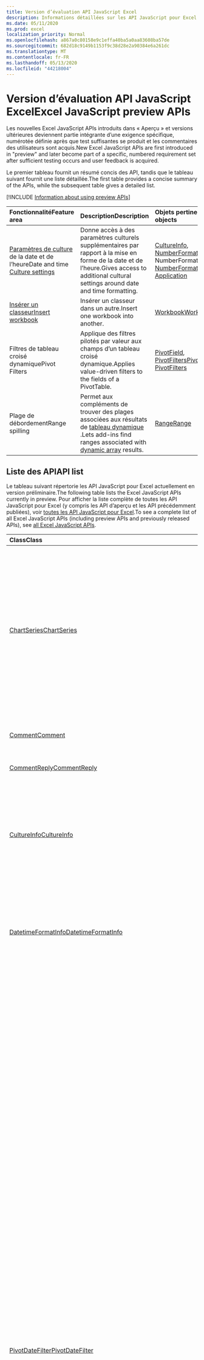 ```yaml
---
title: Version d’évaluation API JavaScript Excel
description: Informations détaillées sur les API JavaScript pour Excel à venir
ms.date: 05/11/2020
ms.prod: excel
localization_priority: Normal
ms.openlocfilehash: a867a0c80158e9c1effa40ba5a0aa83608ba57de
ms.sourcegitcommit: 682d18c9149b1153f9c38d28e2a90384e6a261dc
ms.translationtype: MT
ms.contentlocale: fr-FR
ms.lasthandoff: 05/13/2020
ms.locfileid: "44218004"
---
```

# <a name="excel-javascript-preview-apis"></a><span data-ttu-id="648ad-103">Version d’évaluation API JavaScript Excel</span><span class="sxs-lookup"><span data-stu-id="648ad-103">Excel JavaScript preview APIs</span></span>

<span data-ttu-id="648ad-104">Les nouvelles Excel JavaScript APIs introduits dans « Aperçu » et versions ultérieures deviennent partie intégrante d’une exigence spécifique, numérotée définie après que test suffisantes se produit et les commentaires des utilisateurs sont acquis.</span><span class="sxs-lookup"><span data-stu-id="648ad-104">New Excel JavaScript APIs are first introduced in "preview" and later become part of a specific, numbered requirement set after sufficient testing occurs and user feedback is acquired.</span></span>

<span data-ttu-id="648ad-105">Le premier tableau fournit un résumé concis des API, tandis que le tableau suivant fournit une liste détaillée.</span><span class="sxs-lookup"><span data-stu-id="648ad-105">The first table provides a concise summary of the APIs, while the subsequent table gives a detailed list.</span></span>

[!INCLUDE [Information about using preview APIs](../../includes/using-preview-apis-host.md)]

| <span data-ttu-id="648ad-106">Fonctionnalité</span><span class="sxs-lookup"><span data-stu-id="648ad-106">Feature area</span></span> | <span data-ttu-id="648ad-107">Description</span><span class="sxs-lookup"><span data-stu-id="648ad-107">Description</span></span> | <span data-ttu-id="648ad-108">Objets pertinents</span><span class="sxs-lookup"><span data-stu-id="648ad-108">Relevant objects</span></span> |
|:--- |:--- |:--- |
| <span data-ttu-id="648ad-109">[Paramètres de culture](../../excel/excel-add-ins-workbooks.md#access-application-culture-settings) de la date et de l’heure</span><span class="sxs-lookup"><span data-stu-id="648ad-109">Date and time [Culture settings](../../excel/excel-add-ins-workbooks.md#access-application-culture-settings)</span></span> | <span data-ttu-id="648ad-110">Donne accès à des paramètres culturels supplémentaires par rapport à la mise en forme de la date et de l’heure.</span><span class="sxs-lookup"><span data-stu-id="648ad-110">Gives access to additional cultural settings around date and time formatting.</span></span> | <span data-ttu-id="648ad-111">[CultureInfo](/javascript/api/excel/excel.cultureinfo), [NumberFormatInfo](/javascript/api/excel/excel.numberformatinfo) [application](/javascript/api/excel/excel.application) NumberFormatInfo</span><span class="sxs-lookup"><span data-stu-id="648ad-111">[CultureInfo](/javascript/api/excel/excel.cultureinfo), [NumberFormatInfo](/javascript/api/excel/excel.numberformatinfo) [Application](/javascript/api/excel/excel.application)</span></span> |
| [<span data-ttu-id="648ad-112">Insérer un classeur</span><span class="sxs-lookup"><span data-stu-id="648ad-112">Insert workbook</span></span>](../../excel/excel-add-ins-workbooks.md#insert-a-copy-of-an-existing-workbook-into-the-current-one-preview) | <span data-ttu-id="648ad-113">Insérer un classeur dans un autre.</span><span class="sxs-lookup"><span data-stu-id="648ad-113">Insert one workbook into another.</span></span>  | [<span data-ttu-id="648ad-114">Workbook</span><span class="sxs-lookup"><span data-stu-id="648ad-114">Workbook</span></span>](/javascript/api/excel/excel.worksheetcollection) |
| <span data-ttu-id="648ad-115">Filtres de tableau croisé dynamique</span><span class="sxs-lookup"><span data-stu-id="648ad-115">Pivot Filters</span></span> | <span data-ttu-id="648ad-116">Applique des filtres pilotés par valeur aux champs d’un tableau croisé dynamique.</span><span class="sxs-lookup"><span data-stu-id="648ad-116">Applies value-driven filters to the fields of a PivotTable.</span></span> | <span data-ttu-id="648ad-117">[PivotField](/javascript/api/excel/excel.pivotfield#applyfilter-filter-), [PivotFilters](/javascript/api/excel/excel.pivotFilters)</span><span class="sxs-lookup"><span data-stu-id="648ad-117">[PivotField](/javascript/api/excel/excel.pivotfield#applyfilter-filter-), [PivotFilters](/javascript/api/excel/excel.pivotFilters)</span></span> |
|<span data-ttu-id="648ad-118">Plage de débordement</span><span class="sxs-lookup"><span data-stu-id="648ad-118">Range spilling</span></span> | <span data-ttu-id="648ad-119">Permet aux compléments de trouver des plages associées aux résultats de [tableau dynamique](https://support.microsoft.com/office/205c6b06-03ba-4151-89a1-87a7eb36e531) .</span><span class="sxs-lookup"><span data-stu-id="648ad-119">Lets add-ins find ranges associated with [dynamic array](https://support.microsoft.com/office/205c6b06-03ba-4151-89a1-87a7eb36e531) results.</span></span> | [<span data-ttu-id="648ad-120">Range</span><span class="sxs-lookup"><span data-stu-id="648ad-120">Range</span></span>](/javascript/api/excel/excel.range) |

## <a name="api-list"></a><span data-ttu-id="648ad-121">Liste des API</span><span class="sxs-lookup"><span data-stu-id="648ad-121">API list</span></span>

<span data-ttu-id="648ad-122">Le tableau suivant répertorie les API JavaScript pour Excel actuellement en version préliminaire.</span><span class="sxs-lookup"><span data-stu-id="648ad-122">The following table lists the Excel JavaScript APIs currently in preview.</span></span> <span data-ttu-id="648ad-123">Pour afficher la liste complète de toutes les API JavaScript pour Excel (y compris les API d’aperçu et les API précédemment publiées), voir [toutes les API JavaScript pour Excel](/javascript/api/excel?view=excel-js-preview).</span><span class="sxs-lookup"><span data-stu-id="648ad-123">To see a complete list of all Excel JavaScript APIs (including preview APIs and previously released APIs), see [all Excel JavaScript APIs](/javascript/api/excel?view=excel-js-preview).</span></span>

| <span data-ttu-id="648ad-124">Class</span><span class="sxs-lookup"><span data-stu-id="648ad-124">Class</span></span> | <span data-ttu-id="648ad-125">Champs</span><span class="sxs-lookup"><span data-stu-id="648ad-125">Fields</span></span> | <span data-ttu-id="648ad-126">Description</span><span class="sxs-lookup"><span data-stu-id="648ad-126">Description</span></span> |
|:---|:---|:---|
|[<span data-ttu-id="648ad-127">ChartSeries</span><span class="sxs-lookup"><span data-stu-id="648ad-127">ChartSeries</span></span>](/javascript/api/excel/excel.chartseries)|[<span data-ttu-id="648ad-128">getDimensionValues (dimension : Excel. ChartSeriesDimension)</span><span class="sxs-lookup"><span data-stu-id="648ad-128">getDimensionValues(dimension: Excel.ChartSeriesDimension)</span></span>](/javascript/api/excel/excel.chartseries#getdimensionvalues-dimension-)|<span data-ttu-id="648ad-129">Obtient les valeurs d’une dimension unique de la série de graphiques.</span><span class="sxs-lookup"><span data-stu-id="648ad-129">Gets the values from a single dimension of the chart series.</span></span> <span data-ttu-id="648ad-130">Il peut s’agir de valeurs de catégorie ou de valeurs de données, en fonction de la dimension spécifiée et de la façon dont les données sont mappées pour la série de graphiques.</span><span class="sxs-lookup"><span data-stu-id="648ad-130">These could be either category values or data values, depending on the dimension specified and how the data is mapped for the chart series.</span></span>|
|[<span data-ttu-id="648ad-131">Comment</span><span class="sxs-lookup"><span data-stu-id="648ad-131">Comment</span></span>](/javascript/api/excel/excel.comment)|[<span data-ttu-id="648ad-132">contentType</span><span class="sxs-lookup"><span data-stu-id="648ad-132">contentType</span></span>](/javascript/api/excel/excel.comment#contenttype)|<span data-ttu-id="648ad-133">Obtient le type de contenu du commentaire.</span><span class="sxs-lookup"><span data-stu-id="648ad-133">Gets the content type of the comment.</span></span>|
|[<span data-ttu-id="648ad-134">CommentReply</span><span class="sxs-lookup"><span data-stu-id="648ad-134">CommentReply</span></span>](/javascript/api/excel/excel.commentreply)|[<span data-ttu-id="648ad-135">contentType</span><span class="sxs-lookup"><span data-stu-id="648ad-135">contentType</span></span>](/javascript/api/excel/excel.commentreply#contenttype)|<span data-ttu-id="648ad-136">Type de contenu de la réponse.</span><span class="sxs-lookup"><span data-stu-id="648ad-136">The content type of the reply.</span></span>|
|[<span data-ttu-id="648ad-137">CultureInfo</span><span class="sxs-lookup"><span data-stu-id="648ad-137">CultureInfo</span></span>](/javascript/api/excel/excel.cultureinfo)|[<span data-ttu-id="648ad-138">datetimeFormat</span><span class="sxs-lookup"><span data-stu-id="648ad-138">datetimeFormat</span></span>](/javascript/api/excel/excel.cultureinfo#datetimeformat)|<span data-ttu-id="648ad-139">Définit le format d’affichage de la date et de l’heure approprié pour la culture.</span><span class="sxs-lookup"><span data-stu-id="648ad-139">Defines the culturally appropriate format of displaying date and time.</span></span> <span data-ttu-id="648ad-140">Cette fonction est basée sur les paramètres de culture actuelle du système.</span><span class="sxs-lookup"><span data-stu-id="648ad-140">This is based on current system culture settings.</span></span>|
|[<span data-ttu-id="648ad-141">DatetimeFormatInfo</span><span class="sxs-lookup"><span data-stu-id="648ad-141">DatetimeFormatInfo</span></span>](/javascript/api/excel/excel.datetimeformatinfo)|[<span data-ttu-id="648ad-142">DateSeparator,</span><span class="sxs-lookup"><span data-stu-id="648ad-142">dateSeparator</span></span>](/javascript/api/excel/excel.datetimeformatinfo#dateseparator)|<span data-ttu-id="648ad-143">Obtient la chaîne utilisée comme séparateur de date.</span><span class="sxs-lookup"><span data-stu-id="648ad-143">Gets the string used as the date separator.</span></span> <span data-ttu-id="648ad-144">Cette fonction est basée sur les paramètres système actuels.</span><span class="sxs-lookup"><span data-stu-id="648ad-144">This is based on current system settings.</span></span>|
||[<span data-ttu-id="648ad-145">longDatePattern</span><span class="sxs-lookup"><span data-stu-id="648ad-145">longDatePattern</span></span>](/javascript/api/excel/excel.datetimeformatinfo#longdatepattern)|<span data-ttu-id="648ad-146">Obtient la chaîne de format pour une valeur de date longue.</span><span class="sxs-lookup"><span data-stu-id="648ad-146">Gets the format string for a long date value.</span></span> <span data-ttu-id="648ad-147">Cette fonction est basée sur les paramètres système actuels.</span><span class="sxs-lookup"><span data-stu-id="648ad-147">This is based on current system settings.</span></span>|
||[<span data-ttu-id="648ad-148">longTimePattern</span><span class="sxs-lookup"><span data-stu-id="648ad-148">longTimePattern</span></span>](/javascript/api/excel/excel.datetimeformatinfo#longtimepattern)|<span data-ttu-id="648ad-149">Obtient la chaîne de format pour une valeur d’heure longue.</span><span class="sxs-lookup"><span data-stu-id="648ad-149">Gets the format string for a long time value.</span></span> <span data-ttu-id="648ad-150">Cette fonction est basée sur les paramètres système actuels.</span><span class="sxs-lookup"><span data-stu-id="648ad-150">This is based on current system settings.</span></span>|
||[<span data-ttu-id="648ad-151">shortDatePattern</span><span class="sxs-lookup"><span data-stu-id="648ad-151">shortDatePattern</span></span>](/javascript/api/excel/excel.datetimeformatinfo#shortdatepattern)|<span data-ttu-id="648ad-152">Obtient la chaîne de format pour une valeur de date courte.</span><span class="sxs-lookup"><span data-stu-id="648ad-152">Gets the format string for a short date value.</span></span> <span data-ttu-id="648ad-153">Cette fonction est basée sur les paramètres système actuels.</span><span class="sxs-lookup"><span data-stu-id="648ad-153">This is based on current system settings.</span></span>|
||[<span data-ttu-id="648ad-154">TimeSeparator,</span><span class="sxs-lookup"><span data-stu-id="648ad-154">timeSeparator</span></span>](/javascript/api/excel/excel.datetimeformatinfo#timeseparator)|<span data-ttu-id="648ad-155">Obtient la chaîne utilisée comme séparateur d’heure.</span><span class="sxs-lookup"><span data-stu-id="648ad-155">Gets the string used as the time separator.</span></span> <span data-ttu-id="648ad-156">Cette fonction est basée sur les paramètres système actuels.</span><span class="sxs-lookup"><span data-stu-id="648ad-156">This is based on current system settings.</span></span>|
|[<span data-ttu-id="648ad-157">PivotDateFilter</span><span class="sxs-lookup"><span data-stu-id="648ad-157">PivotDateFilter</span></span>](/javascript/api/excel/excel.pivotdatefilter)|[<span data-ttu-id="648ad-158">identifie</span><span class="sxs-lookup"><span data-stu-id="648ad-158">comparator</span></span>](/javascript/api/excel/excel.pivotdatefilter#comparator)|<span data-ttu-id="648ad-159">Le comparateur est la valeur statique à laquelle les autres valeurs sont comparées.</span><span class="sxs-lookup"><span data-stu-id="648ad-159">The comparator is the static value to which other values are compared.</span></span> <span data-ttu-id="648ad-160">Le type de comparaison est défini par la condition.</span><span class="sxs-lookup"><span data-stu-id="648ad-160">The type of comparison is defined by the condition.</span></span>|
||[<span data-ttu-id="648ad-161">condition</span><span class="sxs-lookup"><span data-stu-id="648ad-161">condition</span></span>](/javascript/api/excel/excel.pivotdatefilter#condition)|<span data-ttu-id="648ad-162">Spécifie la condition pour le filtre, qui définit les critères de filtrage nécessaires.</span><span class="sxs-lookup"><span data-stu-id="648ad-162">Specifies the condition for the filter, which defines the necessary filtering criteria.</span></span>|
||[<span data-ttu-id="648ad-163">consenti</span><span class="sxs-lookup"><span data-stu-id="648ad-163">exclusive</span></span>](/javascript/api/excel/excel.pivotdatefilter#exclusive)|<span data-ttu-id="648ad-164">Si la valeur est true, Filter *exclut* les éléments qui répondent aux critères.</span><span class="sxs-lookup"><span data-stu-id="648ad-164">If true, filter *excludes* items that meet criteria.</span></span> <span data-ttu-id="648ad-165">La valeur par défaut est false (filtre pour inclure les éléments qui satisfont les critères).</span><span class="sxs-lookup"><span data-stu-id="648ad-165">The default is false (filter to include items that meet criteria).</span></span>|
||[<span data-ttu-id="648ad-166">Inférieures</span><span class="sxs-lookup"><span data-stu-id="648ad-166">lowerBound</span></span>](/javascript/api/excel/excel.pivotdatefilter#lowerbound)|<span data-ttu-id="648ad-167">Limite inférieure de la plage de la condition de `Between` filtre.</span><span class="sxs-lookup"><span data-stu-id="648ad-167">The lower-bound of the range for the `Between` filter condition.</span></span>|
||[<span data-ttu-id="648ad-168">Haute</span><span class="sxs-lookup"><span data-stu-id="648ad-168">upperBound</span></span>](/javascript/api/excel/excel.pivotdatefilter#upperbound)|<span data-ttu-id="648ad-169">La limite supérieure de la plage pour la `Between` condition de filtre.</span><span class="sxs-lookup"><span data-stu-id="648ad-169">The upper-bound of the range for the `Between` filter condition.</span></span>|
||[<span data-ttu-id="648ad-170">wholeDays</span><span class="sxs-lookup"><span data-stu-id="648ad-170">wholeDays</span></span>](/javascript/api/excel/excel.pivotdatefilter#wholedays)|<span data-ttu-id="648ad-171">Pour `Equals` , `Before` , `After` , et `Between` conditions de filtre, indique si les comparaisons doivent être effectuées comme des journées entières.</span><span class="sxs-lookup"><span data-stu-id="648ad-171">For `Equals`, `Before`, `After`, and `Between` filter conditions, indicates if comparisons should be made as whole days.</span></span>|
|[<span data-ttu-id="648ad-172">PivotField</span><span class="sxs-lookup"><span data-stu-id="648ad-172">PivotField</span></span>](/javascript/api/excel/excel.pivotfield)|[<span data-ttu-id="648ad-173">applyFilter (filtre : Excel. PivotFilters)</span><span class="sxs-lookup"><span data-stu-id="648ad-173">applyFilter(filter: Excel.PivotFilters)</span></span>](/javascript/api/excel/excel.pivotfield#applyfilter-filter-)|<span data-ttu-id="648ad-174">Définit un ou plusieurs éléments de la valeur de la propriété PivotFilters actuelle du champ et les applique au champ.</span><span class="sxs-lookup"><span data-stu-id="648ad-174">Sets one or multiple of the field's current PivotFilters and applies them to the field.</span></span>|
||[<span data-ttu-id="648ad-175">ClearAllFilters, ()</span><span class="sxs-lookup"><span data-stu-id="648ad-175">clearAllFilters()</span></span>](/javascript/api/excel/excel.pivotfield#clearallfilters--)|<span data-ttu-id="648ad-176">Efface tous les critères de tous les filtres du champ.</span><span class="sxs-lookup"><span data-stu-id="648ad-176">Clears all criteria from all of the field's filters.</span></span> <span data-ttu-id="648ad-177">Cela supprime tout filtrage actif sur le champ.</span><span class="sxs-lookup"><span data-stu-id="648ad-177">This removes any active filtering on the field.</span></span>|
||[<span data-ttu-id="648ad-178">clearFilter (filterType : Excel. PivotFilterType)</span><span class="sxs-lookup"><span data-stu-id="648ad-178">clearFilter(filterType: Excel.PivotFilterType)</span></span>](/javascript/api/excel/excel.pivotfield#clearfilter-filtertype-)|<span data-ttu-id="648ad-179">Efface tous les critères existants du filtre du champ du type donné (s’il est déjà appliqué).</span><span class="sxs-lookup"><span data-stu-id="648ad-179">Clears all existing criteria from the field's filter of the given type (if one is currently applied).</span></span>|
||[<span data-ttu-id="648ad-180">getFilters()</span><span class="sxs-lookup"><span data-stu-id="648ad-180">getFilters()</span></span>](/javascript/api/excel/excel.pivotfield#getfilters--)|<span data-ttu-id="648ad-181">Obtient tous les filtres actuellement appliqués sur le champ.</span><span class="sxs-lookup"><span data-stu-id="648ad-181">Gets all filters currently applied on the field.</span></span>|
||[<span data-ttu-id="648ad-182">isFiltered (filterType ?: Excel. PivotFilterType)</span><span class="sxs-lookup"><span data-stu-id="648ad-182">isFiltered(filterType?: Excel.PivotFilterType)</span></span>](/javascript/api/excel/excel.pivotfield#isfiltered-filtertype-)|<span data-ttu-id="648ad-183">Vérifie s’il existe des filtres appliqués sur le champ.</span><span class="sxs-lookup"><span data-stu-id="648ad-183">Checks if there are any applied filters on the field.</span></span>|
|[<span data-ttu-id="648ad-184">PivotFilters</span><span class="sxs-lookup"><span data-stu-id="648ad-184">PivotFilters</span></span>](/javascript/api/excel/excel.pivotfilters)|[<span data-ttu-id="648ad-185">dateFilter</span><span class="sxs-lookup"><span data-stu-id="648ad-185">dateFilter</span></span>](/javascript/api/excel/excel.pivotfilters#datefilter)|<span data-ttu-id="648ad-186">Filtre date d’application du champ PivotField.</span><span class="sxs-lookup"><span data-stu-id="648ad-186">The PivotField's currently applied date filter.</span></span> <span data-ttu-id="648ad-187">NULL si aucune n’est appliquée.</span><span class="sxs-lookup"><span data-stu-id="648ad-187">Null if none is applied.</span></span>|
||[<span data-ttu-id="648ad-188">labelFilter</span><span class="sxs-lookup"><span data-stu-id="648ad-188">labelFilter</span></span>](/javascript/api/excel/excel.pivotfilters#labelfilter)|<span data-ttu-id="648ad-189">Filtre d’étiquette du champ de tableau croisé dynamique actuellement appliqué.</span><span class="sxs-lookup"><span data-stu-id="648ad-189">The PivotField's currently applied label filter.</span></span> <span data-ttu-id="648ad-190">NULL si aucune n’est appliquée.</span><span class="sxs-lookup"><span data-stu-id="648ad-190">Null if none is applied.</span></span>|
||[<span data-ttu-id="648ad-191">manualFilter</span><span class="sxs-lookup"><span data-stu-id="648ad-191">manualFilter</span></span>](/javascript/api/excel/excel.pivotfilters#manualfilter)|<span data-ttu-id="648ad-192">Filtre manuel actuellement appliqué au champ de tableau croisé dynamique.</span><span class="sxs-lookup"><span data-stu-id="648ad-192">The PivotField's currently applied manual filter.</span></span> <span data-ttu-id="648ad-193">NULL si aucune n’est appliquée.</span><span class="sxs-lookup"><span data-stu-id="648ad-193">Null if none is applied.</span></span>|
||[<span data-ttu-id="648ad-194">valueFilter</span><span class="sxs-lookup"><span data-stu-id="648ad-194">valueFilter</span></span>](/javascript/api/excel/excel.pivotfilters#valuefilter)|<span data-ttu-id="648ad-195">Filtre de valeur actuellement appliqué au champ PivotField.</span><span class="sxs-lookup"><span data-stu-id="648ad-195">The PivotField's currently applied value filter.</span></span> <span data-ttu-id="648ad-196">NULL si aucune n’est appliquée.</span><span class="sxs-lookup"><span data-stu-id="648ad-196">Null if none is applied.</span></span>|
|[<span data-ttu-id="648ad-197">PivotLabelFilter</span><span class="sxs-lookup"><span data-stu-id="648ad-197">PivotLabelFilter</span></span>](/javascript/api/excel/excel.pivotlabelfilter)|[<span data-ttu-id="648ad-198">identifie</span><span class="sxs-lookup"><span data-stu-id="648ad-198">comparator</span></span>](/javascript/api/excel/excel.pivotlabelfilter#comparator)|<span data-ttu-id="648ad-199">Le comparateur est la valeur statique à laquelle les autres valeurs sont comparées.</span><span class="sxs-lookup"><span data-stu-id="648ad-199">The comparator is the static value to which other values are compared.</span></span> <span data-ttu-id="648ad-200">Le type de comparaison est défini par la condition.</span><span class="sxs-lookup"><span data-stu-id="648ad-200">The type of comparison is defined by the condition.</span></span>|
||[<span data-ttu-id="648ad-201">condition</span><span class="sxs-lookup"><span data-stu-id="648ad-201">condition</span></span>](/javascript/api/excel/excel.pivotlabelfilter#condition)|<span data-ttu-id="648ad-202">Spécifie la condition pour le filtre, qui définit les critères de filtrage nécessaires.</span><span class="sxs-lookup"><span data-stu-id="648ad-202">Specifies the condition for the filter, which defines the necessary filtering criteria.</span></span>|
||[<span data-ttu-id="648ad-203">consenti</span><span class="sxs-lookup"><span data-stu-id="648ad-203">exclusive</span></span>](/javascript/api/excel/excel.pivotlabelfilter#exclusive)|<span data-ttu-id="648ad-204">Si la valeur est true, Filter *exclut* les éléments qui répondent aux critères.</span><span class="sxs-lookup"><span data-stu-id="648ad-204">If true, filter *excludes* items that meet criteria.</span></span> <span data-ttu-id="648ad-205">La valeur par défaut est false (filtre pour inclure les éléments qui satisfont les critères).</span><span class="sxs-lookup"><span data-stu-id="648ad-205">The default is false (filter to include items that meet criteria).</span></span>|
||[<span data-ttu-id="648ad-206">Inférieures</span><span class="sxs-lookup"><span data-stu-id="648ad-206">lowerBound</span></span>](/javascript/api/excel/excel.pivotlabelfilter#lowerbound)|<span data-ttu-id="648ad-207">La limite inférieure de la plage pour la condition entre le filtre.</span><span class="sxs-lookup"><span data-stu-id="648ad-207">The lower-bound of the range for the Between filter condition.</span></span>|
||[<span data-ttu-id="648ad-208">substring</span><span class="sxs-lookup"><span data-stu-id="648ad-208">substring</span></span>](/javascript/api/excel/excel.pivotlabelfilter#substring)|<span data-ttu-id="648ad-209">Sous-chaîne utilisée pour `BeginsWith` les `EndsWith` conditions de filtre,, et `Contains` .</span><span class="sxs-lookup"><span data-stu-id="648ad-209">The substring used for `BeginsWith`, `EndsWith`, and `Contains` filter conditions.</span></span>|
||[<span data-ttu-id="648ad-210">Haute</span><span class="sxs-lookup"><span data-stu-id="648ad-210">upperBound</span></span>](/javascript/api/excel/excel.pivotlabelfilter#upperbound)|<span data-ttu-id="648ad-211">La limite supérieure de la plage pour la condition entre le filtre.</span><span class="sxs-lookup"><span data-stu-id="648ad-211">The upper-bound of the range for the Between filter condition.</span></span>|
|[<span data-ttu-id="648ad-212">PivotLayout</span><span class="sxs-lookup"><span data-stu-id="648ad-212">PivotLayout</span></span>](/javascript/api/excel/excel.pivotlayout)|[<span data-ttu-id="648ad-213">getCell(dataHierarchy: DataPivotHierarchy \| string, rowItems: Array<PivotItem \| string>, columnItems: Array<PivotItem \| string>)</span><span class="sxs-lookup"><span data-stu-id="648ad-213">getCell(dataHierarchy: DataPivotHierarchy \| string, rowItems: Array<PivotItem \| string>, columnItems: Array<PivotItem \| string>)</span></span>](/javascript/api/excel/excel.pivotlayout#getcell-datahierarchy--rowitems--columnitems-)|<span data-ttu-id="648ad-214">Obtient une cellule unique dans le tableau croisé dynamique basé sur une hiérarchie de données ainsi que les éléments de ligne et de colonne de leurs hiérarchies respectives.</span><span class="sxs-lookup"><span data-stu-id="648ad-214">Gets a unique cell in the PivotTable based on a data hierarchy and the row and column items of their respective hierarchies.</span></span> <span data-ttu-id="648ad-215">La cellule renvoyée est l’intersection de la ligne donnée et une colonne qui contient les données à partir de la hiérarchie donnée.</span><span class="sxs-lookup"><span data-stu-id="648ad-215">The returned cell is the intersection of the given row and column that contains the data from the given hierarchy.</span></span> <span data-ttu-id="648ad-216">Cette méthode est l’inverse de l’appel getPivotItems et getDataHierarchy sur une cellule particulière.</span><span class="sxs-lookup"><span data-stu-id="648ad-216">This method is the inverse of calling getPivotItems and getDataHierarchy on a particular cell.</span></span>|
||[<span data-ttu-id="648ad-217">pivotStyle</span><span class="sxs-lookup"><span data-stu-id="648ad-217">pivotStyle</span></span>](/javascript/api/excel/excel.pivotlayout#pivotstyle)|<span data-ttu-id="648ad-218">Style appliqué au tableau croisé dynamique.</span><span class="sxs-lookup"><span data-stu-id="648ad-218">The style applied to the PivotTable.</span></span>|
||[<span data-ttu-id="648ad-219">setStyle (style : String \| PivotTableStyle \| BuiltInPivotTableStyle)</span><span class="sxs-lookup"><span data-stu-id="648ad-219">setStyle(style: string \| PivotTableStyle \| BuiltInPivotTableStyle)</span></span>](/javascript/api/excel/excel.pivotlayout#setstyle-style-)|<span data-ttu-id="648ad-220">Définit le style appliqué au tableau croisé dynamique.</span><span class="sxs-lookup"><span data-stu-id="648ad-220">Sets the style applied to the PivotTable.</span></span>|
|[<span data-ttu-id="648ad-221">PivotManualFilter</span><span class="sxs-lookup"><span data-stu-id="648ad-221">PivotManualFilter</span></span>](/javascript/api/excel/excel.pivotmanualfilter)|[<span data-ttu-id="648ad-222">selectedItems</span><span class="sxs-lookup"><span data-stu-id="648ad-222">selectedItems</span></span>](/javascript/api/excel/excel.pivotmanualfilter#selecteditems)|<span data-ttu-id="648ad-223">Liste des éléments sélectionnés à filtrer manuellement.</span><span class="sxs-lookup"><span data-stu-id="648ad-223">A list of selected items to manually filter.</span></span> <span data-ttu-id="648ad-224">Ces éléments doivent être existants et valides dans le champ choisi.</span><span class="sxs-lookup"><span data-stu-id="648ad-224">These must be existing and valid items from the chosen field.</span></span>|
|[<span data-ttu-id="648ad-225">PivotTable</span><span class="sxs-lookup"><span data-stu-id="648ad-225">PivotTable</span></span>](/javascript/api/excel/excel.pivottable)|[<span data-ttu-id="648ad-226">allowMultipleFiltersPerField</span><span class="sxs-lookup"><span data-stu-id="648ad-226">allowMultipleFiltersPerField</span></span>](/javascript/api/excel/excel.pivottable#allowmultiplefiltersperfield)|<span data-ttu-id="648ad-227">Indique si le tableau croisé dynamique autorise l’application de plusieurs PivotFilters sur un champ PivotField donné dans le tableau.</span><span class="sxs-lookup"><span data-stu-id="648ad-227">Specifies if the PivotTable allows the application of multiple PivotFilters on a given PivotField in the table.</span></span>|
|[<span data-ttu-id="648ad-228">PivotValueFilter</span><span class="sxs-lookup"><span data-stu-id="648ad-228">PivotValueFilter</span></span>](/javascript/api/excel/excel.pivotvaluefilter)|[<span data-ttu-id="648ad-229">identifie</span><span class="sxs-lookup"><span data-stu-id="648ad-229">comparator</span></span>](/javascript/api/excel/excel.pivotvaluefilter#comparator)|<span data-ttu-id="648ad-230">Le comparateur est la valeur statique à laquelle les autres valeurs sont comparées.</span><span class="sxs-lookup"><span data-stu-id="648ad-230">The comparator is the static value to which other values are compared.</span></span> <span data-ttu-id="648ad-231">Le type de comparaison est défini par la condition.</span><span class="sxs-lookup"><span data-stu-id="648ad-231">The type of comparison is defined by the condition.</span></span>|
||[<span data-ttu-id="648ad-232">condition</span><span class="sxs-lookup"><span data-stu-id="648ad-232">condition</span></span>](/javascript/api/excel/excel.pivotvaluefilter#condition)|<span data-ttu-id="648ad-233">Spécifie la condition pour le filtre, qui définit les critères de filtrage nécessaires.</span><span class="sxs-lookup"><span data-stu-id="648ad-233">Specifies the condition for the filter, which defines the necessary filtering criteria.</span></span>|
||[<span data-ttu-id="648ad-234">consenti</span><span class="sxs-lookup"><span data-stu-id="648ad-234">exclusive</span></span>](/javascript/api/excel/excel.pivotvaluefilter#exclusive)|<span data-ttu-id="648ad-235">Si la valeur est true, Filter *exclut* les éléments qui répondent aux critères.</span><span class="sxs-lookup"><span data-stu-id="648ad-235">If true, filter *excludes* items that meet criteria.</span></span> <span data-ttu-id="648ad-236">La valeur par défaut est false (filtre pour inclure les éléments qui satisfont les critères).</span><span class="sxs-lookup"><span data-stu-id="648ad-236">The default is false (filter to include items that meet criteria).</span></span>|
||[<span data-ttu-id="648ad-237">Inférieures</span><span class="sxs-lookup"><span data-stu-id="648ad-237">lowerBound</span></span>](/javascript/api/excel/excel.pivotvaluefilter#lowerbound)|<span data-ttu-id="648ad-238">Limite inférieure de la plage de la condition de `Between` filtre.</span><span class="sxs-lookup"><span data-stu-id="648ad-238">The lower-bound of the range for the `Between` filter condition.</span></span>|
||[<span data-ttu-id="648ad-239">selectionType</span><span class="sxs-lookup"><span data-stu-id="648ad-239">selectionType</span></span>](/javascript/api/excel/excel.pivotvaluefilter#selectiontype)|<span data-ttu-id="648ad-240">Indique si le filtre est destiné à l’élément N haut/bas, le niveau haut/bas de N pour cent, ou la somme N-Top/Bottom.</span><span class="sxs-lookup"><span data-stu-id="648ad-240">Specifies if the filter is for the top/bottom N items, top/bottom N percent, or top/bottom N sum.</span></span>|
||[<span data-ttu-id="648ad-241">seuil</span><span class="sxs-lookup"><span data-stu-id="648ad-241">threshold</span></span>](/javascript/api/excel/excel.pivotvaluefilter#threshold)|<span data-ttu-id="648ad-242">Le nombre de seuils « N » d’éléments, pourcentage ou somme à filtrer pour une condition de filtre de haut en bas.</span><span class="sxs-lookup"><span data-stu-id="648ad-242">The "N" threshold number of items, percent, or sum to be filtered for a Top/Bottom filter condition.</span></span>|
||[<span data-ttu-id="648ad-243">Haute</span><span class="sxs-lookup"><span data-stu-id="648ad-243">upperBound</span></span>](/javascript/api/excel/excel.pivotvaluefilter#upperbound)|<span data-ttu-id="648ad-244">La limite supérieure de la plage pour la `Between` condition de filtre.</span><span class="sxs-lookup"><span data-stu-id="648ad-244">The upper-bound of the range for the `Between` filter condition.</span></span>|
||[<span data-ttu-id="648ad-245">value</span><span class="sxs-lookup"><span data-stu-id="648ad-245">value</span></span>](/javascript/api/excel/excel.pivotvaluefilter#value)|<span data-ttu-id="648ad-246">Nom de la « valeur » sélectionnée dans le champ à utiliser pour filtrer.</span><span class="sxs-lookup"><span data-stu-id="648ad-246">Name of the chosen "value" in the field by which to filter.</span></span>|
|[<span data-ttu-id="648ad-247">Range</span><span class="sxs-lookup"><span data-stu-id="648ad-247">Range</span></span>](/javascript/api/excel/excel.range)|[<span data-ttu-id="648ad-248">getSpillParent()</span><span class="sxs-lookup"><span data-stu-id="648ad-248">getSpillParent()</span></span>](/javascript/api/excel/excel.range#getspillparent--)|<span data-ttu-id="648ad-249">Obtient l’objet de la plage contenant la cellule d’ancrage d’une cellule prise renversée dans.</span><span class="sxs-lookup"><span data-stu-id="648ad-249">Gets the range object containing the anchor cell for a cell getting spilled into.</span></span> <span data-ttu-id="648ad-250">Échoue si appliqué à une plage comportant plusieurs cellules.</span><span class="sxs-lookup"><span data-stu-id="648ad-250">Fails if applied to a range with more than one cell.</span></span>|
||[<span data-ttu-id="648ad-251">getSpillParentOrNullObject()</span><span class="sxs-lookup"><span data-stu-id="648ad-251">getSpillParentOrNullObject()</span></span>](/javascript/api/excel/excel.range#getspillparentornullobject--)|<span data-ttu-id="648ad-252">Obtient l’objet de la plage contenant la cellule d’ancrage d’une cellule prise renversée dans.</span><span class="sxs-lookup"><span data-stu-id="648ad-252">Gets the range object containing the anchor cell for a cell getting spilled into.</span></span>|
||[<span data-ttu-id="648ad-253">getSpillingToRange()</span><span class="sxs-lookup"><span data-stu-id="648ad-253">getSpillingToRange()</span></span>](/javascript/api/excel/excel.range#getspillingtorange--)|<span data-ttu-id="648ad-254">Obtient l’objet de la plage contenant la plage renversé lorsque appelée sur une cellule d’ancrage.</span><span class="sxs-lookup"><span data-stu-id="648ad-254">Gets the range object containing the spill range when called on an anchor cell.</span></span> <span data-ttu-id="648ad-255">Échoue si appliqué à une plage comportant plusieurs cellules.</span><span class="sxs-lookup"><span data-stu-id="648ad-255">Fails if applied to a range with more than one cell.</span></span>|
||[<span data-ttu-id="648ad-256">getSpillingToRangeOrNullObject()</span><span class="sxs-lookup"><span data-stu-id="648ad-256">getSpillingToRangeOrNullObject()</span></span>](/javascript/api/excel/excel.range#getspillingtorangeornullobject--)|<span data-ttu-id="648ad-257">Obtient l’objet de la plage contenant la plage renversé lorsque appelée sur une cellule d’ancrage.</span><span class="sxs-lookup"><span data-stu-id="648ad-257">Gets the range object containing the spill range when called on an anchor cell.</span></span>|
||[<span data-ttu-id="648ad-258">hasSpill</span><span class="sxs-lookup"><span data-stu-id="648ad-258">hasSpill</span></span>](/javascript/api/excel/excel.range#hasspill)|<span data-ttu-id="648ad-259">Représente si toutes les cellules ont une bordure renversée.</span><span class="sxs-lookup"><span data-stu-id="648ad-259">Represents if all cells have a spill border.</span></span>|
||[<span data-ttu-id="648ad-260">numberFormatCategories</span><span class="sxs-lookup"><span data-stu-id="648ad-260">numberFormatCategories</span></span>](/javascript/api/excel/excel.range#numberformatcategories)|<span data-ttu-id="648ad-261">Représente la catégorie de format numérique de chaque cellule.</span><span class="sxs-lookup"><span data-stu-id="648ad-261">Represents the category of number format of each cell.</span></span>|
||[<span data-ttu-id="648ad-262">savedAsArray</span><span class="sxs-lookup"><span data-stu-id="648ad-262">savedAsArray</span></span>](/javascript/api/excel/excel.range#savedasarray)|<span data-ttu-id="648ad-263">Représente si toutes les cellules sont enregistrées sous la forme d’une formule matricielle.</span><span class="sxs-lookup"><span data-stu-id="648ad-263">Represents if ALL the cells would be saved as an array formula.</span></span>|
|[<span data-ttu-id="648ad-264">ShapeCollection</span><span class="sxs-lookup"><span data-stu-id="648ad-264">ShapeCollection</span></span>](/javascript/api/excel/excel.shapecollection)|[<span data-ttu-id="648ad-265">addSvg(xml: string)</span><span class="sxs-lookup"><span data-stu-id="648ad-265">addSvg(xml: string)</span></span>](/javascript/api/excel/excel.shapecollection#addsvg-xml-)|<span data-ttu-id="648ad-266">Crée un graphique de fichiers SVG (SVG) à partir d’une chaîne XML et il est ajouté à la feuille de calcul.</span><span class="sxs-lookup"><span data-stu-id="648ad-266">Creates a scalable vector graphic (SVG) from an XML string and adds it to the worksheet.</span></span> <span data-ttu-id="648ad-267">Renvoie un objet Forme qui représente la nouvelle image.</span><span class="sxs-lookup"><span data-stu-id="648ad-267">Returns a Shape object that represents the new image.</span></span>|
|[<span data-ttu-id="648ad-268">Segment</span><span class="sxs-lookup"><span data-stu-id="648ad-268">Slicer</span></span>](/javascript/api/excel/excel.slicer)|[<span data-ttu-id="648ad-269">nameInFormula</span><span class="sxs-lookup"><span data-stu-id="648ad-269">nameInFormula</span></span>](/javascript/api/excel/excel.slicer#nameinformula)|<span data-ttu-id="648ad-270">Représente le nom du segment utilisé dans la formule.</span><span class="sxs-lookup"><span data-stu-id="648ad-270">Represents the slicer name used in the formula.</span></span>|
||[<span data-ttu-id="648ad-271">slicerStyle</span><span class="sxs-lookup"><span data-stu-id="648ad-271">slicerStyle</span></span>](/javascript/api/excel/excel.slicer#slicerstyle)|<span data-ttu-id="648ad-272">Style appliqué au Slicer.</span><span class="sxs-lookup"><span data-stu-id="648ad-272">The style applied to the Slicer.</span></span>|
||[<span data-ttu-id="648ad-273">setStyle (style : String \| PivotTableStyle \| BuiltInSlicerStyle)</span><span class="sxs-lookup"><span data-stu-id="648ad-273">setStyle(style: string \| PivotTableStyle \| BuiltInSlicerStyle)</span></span>](/javascript/api/excel/excel.slicer#setstyle-style-)|<span data-ttu-id="648ad-274">Définit le style appliqué au segment.</span><span class="sxs-lookup"><span data-stu-id="648ad-274">Sets the style applied to the slicer.</span></span>|
|[<span data-ttu-id="648ad-275">Table</span><span class="sxs-lookup"><span data-stu-id="648ad-275">Table</span></span>](/javascript/api/excel/excel.table)|[<span data-ttu-id="648ad-276">clearStyle()</span><span class="sxs-lookup"><span data-stu-id="648ad-276">clearStyle()</span></span>](/javascript/api/excel/excel.table#clearstyle--)|<span data-ttu-id="648ad-277">Modifie le tableau pour utiliser le style de tableau par défaut.</span><span class="sxs-lookup"><span data-stu-id="648ad-277">Changes the table to use the default table style.</span></span>|
||[<span data-ttu-id="648ad-278">onFiltered</span><span class="sxs-lookup"><span data-stu-id="648ad-278">onFiltered</span></span>](/javascript/api/excel/excel.table#onfiltered)|<span data-ttu-id="648ad-279">Se produit lorsque le filtre est appliqué sur une table spécifique.</span><span class="sxs-lookup"><span data-stu-id="648ad-279">Occurs when filter is applied on a specific table.</span></span>|
||[<span data-ttu-id="648ad-280">tableStyle</span><span class="sxs-lookup"><span data-stu-id="648ad-280">tableStyle</span></span>](/javascript/api/excel/excel.table#tablestyle)|<span data-ttu-id="648ad-281">Style appliqué au tableau.</span><span class="sxs-lookup"><span data-stu-id="648ad-281">The style applied to the Table.</span></span>|
||[<span data-ttu-id="648ad-282">setStyle (style : String \| PivotTableStyle \| BuiltInTableStyle)</span><span class="sxs-lookup"><span data-stu-id="648ad-282">setStyle(style: string \| PivotTableStyle \| BuiltInTableStyle)</span></span>](/javascript/api/excel/excel.table#setstyle-style-)|<span data-ttu-id="648ad-283">Définit le style appliqué au segment.</span><span class="sxs-lookup"><span data-stu-id="648ad-283">Sets the style applied to the slicer.</span></span>|
|[<span data-ttu-id="648ad-284">TableCollection</span><span class="sxs-lookup"><span data-stu-id="648ad-284">TableCollection</span></span>](/javascript/api/excel/excel.tablecollection)|[<span data-ttu-id="648ad-285">onFiltered</span><span class="sxs-lookup"><span data-stu-id="648ad-285">onFiltered</span></span>](/javascript/api/excel/excel.tablecollection#onfiltered)|<span data-ttu-id="648ad-286">Se produit lorsque le filtre est appliqué sur n’importe quel tableau dans un classeur ou une feuille de calcul.</span><span class="sxs-lookup"><span data-stu-id="648ad-286">Occurs when filter is applied on any table in a workbook, or a worksheet.</span></span>|
|[<span data-ttu-id="648ad-287">TableFilteredEventArgs</span><span class="sxs-lookup"><span data-stu-id="648ad-287">TableFilteredEventArgs</span></span>](/javascript/api/excel/excel.tablefilteredeventargs)|[<span data-ttu-id="648ad-288">tableId</span><span class="sxs-lookup"><span data-stu-id="648ad-288">tableId</span></span>](/javascript/api/excel/excel.tablefilteredeventargs#tableid)|<span data-ttu-id="648ad-289">Obtient l’ID de la table dans laquelle le filtre est appliqué.</span><span class="sxs-lookup"><span data-stu-id="648ad-289">Gets the id of the table in which the filter is applied.</span></span>|
||[<span data-ttu-id="648ad-290">type</span><span class="sxs-lookup"><span data-stu-id="648ad-290">type</span></span>](/javascript/api/excel/excel.tablefilteredeventargs#type)|<span data-ttu-id="648ad-291">Obtient le type de l’événement.</span><span class="sxs-lookup"><span data-stu-id="648ad-291">Gets the type of the event.</span></span> <span data-ttu-id="648ad-292">Pour plus d’informations, voir Excel.EventType.</span><span class="sxs-lookup"><span data-stu-id="648ad-292">See Excel.EventType for details.</span></span>|
||[<span data-ttu-id="648ad-293">worksheetId</span><span class="sxs-lookup"><span data-stu-id="648ad-293">worksheetId</span></span>](/javascript/api/excel/excel.tablefilteredeventargs#worksheetid)|<span data-ttu-id="648ad-294">Obtient l’ID de la feuille de calcul qui contient le tableau.</span><span class="sxs-lookup"><span data-stu-id="648ad-294">Gets the id of the worksheet which contains the table.</span></span>|
|[<span data-ttu-id="648ad-295">Workbook</span><span class="sxs-lookup"><span data-stu-id="648ad-295">Workbook</span></span>](/javascript/api/excel/excel.workbook)|[<span data-ttu-id="648ad-296">showPivotFieldList</span><span class="sxs-lookup"><span data-stu-id="648ad-296">showPivotFieldList</span></span>](/javascript/api/excel/excel.workbook#showpivotfieldlist)|<span data-ttu-id="648ad-297">Indique si le volet de liste de champs du tableau croisé dynamique est affiché au niveau du classeur.</span><span class="sxs-lookup"><span data-stu-id="648ad-297">Specifies whether the PivotTable's field list pane is shown at the workbook level.</span></span>|
||[<span data-ttu-id="648ad-298">use1904DateSystem</span><span class="sxs-lookup"><span data-stu-id="648ad-298">use1904DateSystem</span></span>](/javascript/api/excel/excel.workbook#use1904datesystem)|<span data-ttu-id="648ad-299">True si le classeur utilise le calendrier depuis 1904.</span><span class="sxs-lookup"><span data-stu-id="648ad-299">True if the workbook uses the 1904 date system.</span></span>|
|[<span data-ttu-id="648ad-300">Worksheet</span><span class="sxs-lookup"><span data-stu-id="648ad-300">Worksheet</span></span>](/javascript/api/excel/excel.worksheet)|[<span data-ttu-id="648ad-301">customProperties</span><span class="sxs-lookup"><span data-stu-id="648ad-301">customProperties</span></span>](/javascript/api/excel/excel.worksheet#customproperties)|<span data-ttu-id="648ad-302">Obtient une collection de propriétés personnalisées au niveau de la feuille de calcul.</span><span class="sxs-lookup"><span data-stu-id="648ad-302">Gets a collection of worksheet-level custom properties.</span></span>|
||[<span data-ttu-id="648ad-303">onFiltered</span><span class="sxs-lookup"><span data-stu-id="648ad-303">onFiltered</span></span>](/javascript/api/excel/excel.worksheet#onfiltered)|<span data-ttu-id="648ad-304">Se produit lorsque le filtre est appliqué sur un tableau spécifique.</span><span class="sxs-lookup"><span data-stu-id="648ad-304">Occurs when filter is applied on a specific worksheet.</span></span>|
|[<span data-ttu-id="648ad-305">WorksheetCollection</span><span class="sxs-lookup"><span data-stu-id="648ad-305">WorksheetCollection</span></span>](/javascript/api/excel/excel.worksheetcollection)|<span data-ttu-id="648ad-306">[addFromBase64(base64File: string, sheetNamesToInsert?: string[], positionType?: Excel.WorksheetPositionType, relativeTo?: Worksheet \| string)](/javascript/api/excel/excel.worksheetcollection#addfrombase64-base64file--sheetnamestoinsert--positiontype--relativeto-)</span><span class="sxs-lookup"><span data-stu-id="648ad-306">[addFromBase64(base64File: string, sheetNamesToInsert?: string[], positionType?: Excel.WorksheetPositionType, relativeTo?: Worksheet \| string)](/javascript/api/excel/excel.worksheetcollection#addfrombase64-base64file--sheetnamestoinsert--positiontype--relativeto-)</span></span>|<span data-ttu-id="648ad-307">Insère les feuilles de calcul spécifiées d’un classeur dans le classeur actif.</span><span class="sxs-lookup"><span data-stu-id="648ad-307">Inserts the specified worksheets of a workbook into the current workbook.</span></span>|
||[<span data-ttu-id="648ad-308">onFiltered</span><span class="sxs-lookup"><span data-stu-id="648ad-308">onFiltered</span></span>](/javascript/api/excel/excel.worksheetcollection#onfiltered)|<span data-ttu-id="648ad-309">Se produit lorsqu’un filtre de la feuille de calcul est appliqué dans le classeur.</span><span class="sxs-lookup"><span data-stu-id="648ad-309">Occurs when any worksheet's filter is applied in the workbook.</span></span>|
|[<span data-ttu-id="648ad-310">WorksheetCustomProperty</span><span class="sxs-lookup"><span data-stu-id="648ad-310">WorksheetCustomProperty</span></span>](/javascript/api/excel/excel.worksheetcustomproperty)|[<span data-ttu-id="648ad-311">delete()</span><span class="sxs-lookup"><span data-stu-id="648ad-311">delete()</span></span>](/javascript/api/excel/excel.worksheetcustomproperty#delete--)|<span data-ttu-id="648ad-312">Supprime la propriété personnalisée.</span><span class="sxs-lookup"><span data-stu-id="648ad-312">Deletes the custom property.</span></span>|
||[<span data-ttu-id="648ad-313">key</span><span class="sxs-lookup"><span data-stu-id="648ad-313">key</span></span>](/javascript/api/excel/excel.worksheetcustomproperty#key)|<span data-ttu-id="648ad-314">Obtient la clé de la propriété personnalisée.</span><span class="sxs-lookup"><span data-stu-id="648ad-314">Gets the key of the custom property.</span></span> <span data-ttu-id="648ad-315">Les clés de propriété personnalisée ne sont pas sensibles à la casse.</span><span class="sxs-lookup"><span data-stu-id="648ad-315">Custom property keys are case-insensitive.</span></span>|
||[<span data-ttu-id="648ad-316">value</span><span class="sxs-lookup"><span data-stu-id="648ad-316">value</span></span>](/javascript/api/excel/excel.worksheetcustomproperty#value)|<span data-ttu-id="648ad-317">Obtient ou définit la valeur de la propriété personnalisée.</span><span class="sxs-lookup"><span data-stu-id="648ad-317">Gets or sets the value of the custom property.</span></span>|
|[<span data-ttu-id="648ad-318">WorksheetCustomPropertyCollection</span><span class="sxs-lookup"><span data-stu-id="648ad-318">WorksheetCustomPropertyCollection</span></span>](/javascript/api/excel/excel.worksheetcustompropertycollection)|[<span data-ttu-id="648ad-319">Add (Key : chaîne, value : chaîne)</span><span class="sxs-lookup"><span data-stu-id="648ad-319">add(key: string, value: string)</span></span>](/javascript/api/excel/excel.worksheetcustompropertycollection#add-key--value-)|<span data-ttu-id="648ad-320">Ajoute une nouvelle propriété personnalisée qui est mappée à la clé fournie.</span><span class="sxs-lookup"><span data-stu-id="648ad-320">Adds a new custom property that maps to the provided key.</span></span> <span data-ttu-id="648ad-321">Cette opération remplace les propriétés personnalisées existantes par cette clé.</span><span class="sxs-lookup"><span data-stu-id="648ad-321">This overwrites existing custom properties with that key.</span></span>|
||[<span data-ttu-id="648ad-322">getCount()</span><span class="sxs-lookup"><span data-stu-id="648ad-322">getCount()</span></span>](/javascript/api/excel/excel.worksheetcustompropertycollection#getcount--)|<span data-ttu-id="648ad-323">Obtient le nombre de propriétés personnalisées sur cette feuille de calcul.</span><span class="sxs-lookup"><span data-stu-id="648ad-323">Gets the number of custom properties on this worksheet.</span></span>|
||[<span data-ttu-id="648ad-324">getItem(key: string)</span><span class="sxs-lookup"><span data-stu-id="648ad-324">getItem(key: string)</span></span>](/javascript/api/excel/excel.worksheetcustompropertycollection#getitem-key-)|<span data-ttu-id="648ad-325">Obtient un objet de propriété personnalisé par sa clé, qui ne tient pas compte de la casse.</span><span class="sxs-lookup"><span data-stu-id="648ad-325">Gets a custom property object by its key, which is case-insensitive.</span></span> <span data-ttu-id="648ad-326">Lève une exception si la propriété personnalisée n’existe pas.</span><span class="sxs-lookup"><span data-stu-id="648ad-326">Throws if the custom property does not exist.</span></span>|
||[<span data-ttu-id="648ad-327">getItemOrNullObject(key: string)</span><span class="sxs-lookup"><span data-stu-id="648ad-327">getItemOrNullObject(key: string)</span></span>](/javascript/api/excel/excel.worksheetcustompropertycollection#getitemornullobject-key-)|<span data-ttu-id="648ad-328">Obtient un objet de propriété personnalisé par sa clé, qui ne tient pas compte de la casse.</span><span class="sxs-lookup"><span data-stu-id="648ad-328">Gets a custom property object by its key, which is case-insensitive.</span></span> <span data-ttu-id="648ad-329">Renvoie un objet null si la propriété personnalisée n’existe pas.</span><span class="sxs-lookup"><span data-stu-id="648ad-329">Returns a null object if the custom property does not exist.</span></span>|
||[<span data-ttu-id="648ad-330">items</span><span class="sxs-lookup"><span data-stu-id="648ad-330">items</span></span>](/javascript/api/excel/excel.worksheetcustompropertycollection#items)|<span data-ttu-id="648ad-331">Obtient l’élément enfant chargé dans cette collection de sites.</span><span class="sxs-lookup"><span data-stu-id="648ad-331">Gets the loaded child items in this collection.</span></span>|
|[<span data-ttu-id="648ad-332">WorksheetFilteredEventArgs</span><span class="sxs-lookup"><span data-stu-id="648ad-332">WorksheetFilteredEventArgs</span></span>](/javascript/api/excel/excel.worksheetfilteredeventargs)|[<span data-ttu-id="648ad-333">type</span><span class="sxs-lookup"><span data-stu-id="648ad-333">type</span></span>](/javascript/api/excel/excel.worksheetfilteredeventargs#type)|<span data-ttu-id="648ad-334">Obtient le type de l’événement.</span><span class="sxs-lookup"><span data-stu-id="648ad-334">Gets the type of the event.</span></span> <span data-ttu-id="648ad-335">Pour plus d’informations, voir Excel.EventType.</span><span class="sxs-lookup"><span data-stu-id="648ad-335">See Excel.EventType for details.</span></span>|
||[<span data-ttu-id="648ad-336">worksheetId</span><span class="sxs-lookup"><span data-stu-id="648ad-336">worksheetId</span></span>](/javascript/api/excel/excel.worksheetfilteredeventargs#worksheetid)|<span data-ttu-id="648ad-337">Obtient l’ID de la feuille de calcul dans laquelle le filtre est appliqué.</span><span class="sxs-lookup"><span data-stu-id="648ad-337">Gets the id of the worksheet in which the filter is applied.</span></span>|

## <a name="see-also"></a><span data-ttu-id="648ad-338">Voir aussi</span><span class="sxs-lookup"><span data-stu-id="648ad-338">See also</span></span>

- [<span data-ttu-id="648ad-339">Documentation référence de l’API JavaScript pour Excel</span><span class="sxs-lookup"><span data-stu-id="648ad-339">Excel JavaScript API Reference Documentation</span></span>](/javascript/api/excel?view=excel-js-preview)
- [<span data-ttu-id="648ad-340">Ensembles de conditions requises de l’API JavaScript pour Excel</span><span class="sxs-lookup"><span data-stu-id="648ad-340">Excel JavaScript API requirement sets</span></span>](./excel-api-requirement-sets.md)
